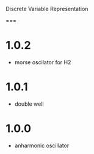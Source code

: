 Discrete Variable Representation 

===
# 1.0.2 
 - morse oscilator for H2 
# 1.0.1 
 - double well 

# 1.0.0 
  - anharmonic oscillator 

